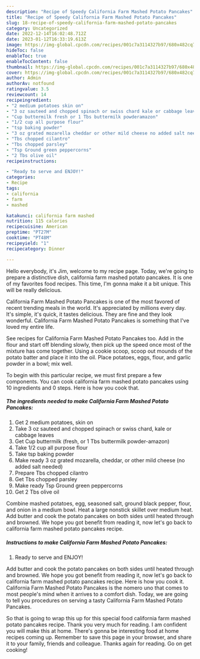 ```yaml
---
description: "Recipe of Speedy California Farm Mashed Potato Pancakes"
title: "Recipe of Speedy California Farm Mashed Potato Pancakes"
slug: 18-recipe-of-speedy-california-farm-mashed-potato-pancakes
category: Uncategorized
date: 2022-12-14T16:02:48.712Z
date: 2023-01-12T16:33:19.613Z
image: https://img-global.cpcdn.com/recipes/001c7a3114327b97/680x482cq70/california-farm-mashed-potato-pancakes-recipe-main-photo.jpg
hideToc: false
enableToc: true
enableTocContent: false
thumbnail: https://img-global.cpcdn.com/recipes/001c7a3114327b97/680x482cq70/california-farm-mashed-potato-pancakes-recipe-main-photo.jpg
cover: https://img-global.cpcdn.com/recipes/001c7a3114327b97/680x482cq70/california-farm-mashed-potato-pancakes-recipe-main-photo.jpg
author: Admin
authorAv: notfound
ratingvalue: 3.5
reviewcount: 14
recipeingredient:
- "2 medium potatoes skin on"
- "3 oz sauteed and chopped spinach or swiss chard kale or cabbage leaves"
- "Cup buttermilk fresh or 1 Tbs buttermilk powderamazon"
- "1/2 cup all purpose flour"
- "tsp baking powder"
- "3 oz grated mozarella cheddar or other mild cheese no added salt needed"
- "Tbs chopped cilantro"
- "Tbs chopped parsley"
- "Tsp Ground green peppercorns"
- "2 Tbs olive oil"
recipeinstructions:

- "Ready to serve and ENJOY!"
categories:
- Recipe
tags:
- california
- farm
- mashed

katakunci: california farm mashed 
nutrition: 115 calories
recipecuisine: American
preptime: "PT27M"
cooktime: "PT48M"
recipeyield: "1"
recipecategory: Dinner

---
```



Hello everybody, it's Jim, welcome to my recipe page. Today, we're going to prepare a distinctive dish, california farm mashed potato pancakes. It is one of my favorites food recipes. This time, I'm gonna make it a bit unique. This will be really delicious.

California Farm Mashed Potato Pancakes is one of the most favored of recent trending meals in the world. It's appreciated by millions every day. It's simple, it's quick, it tastes delicious. They are fine and they look wonderful. California Farm Mashed Potato Pancakes is something that I've loved my entire life.

See recipes for California Farm Mashed Potato Pancakes too. Add in the flour and start off blending slowly, then pick up the speed once most of the mixture has come together. Using a cookie scoop, scoop out mounds of the potato batter and place it into the oil. Place potatoes, eggs, flour, and garlic powder in a bowl; mix well.


To begin with this particular recipe, we must first prepare a few components. You can cook california farm mashed potato pancakes using 10 ingredients and 0 steps. Here is how you cook that.

<!--inarticleads1-->

##### The ingredients needed to make California Farm Mashed Potato Pancakes:

1. Get 2 medium potatoes, skin on
1. Take 3 oz sauteed and chopped spinach or swiss chard, kale or cabbage leaves
1. Get Cup buttermilk (fresh, or 1 Tbs buttermilk powder-amazon)
1. Take 1/2 cup all purpose flour
1. Take tsp baking powder
1. Make ready 3 oz grated mozarella, cheddar, or other mild cheese (no added salt needed)
1. Prepare Tbs chopped cilantro
1. Get Tbs chopped parsley
1. Make ready Tsp Ground green peppercorns
1. Get 2 Tbs olive oil


Combine mashed potatoes, egg, seasoned salt, ground black pepper, flour, and onion in a medium bowl. Heat a large nonstick skillet over medium heat. Add butter and cook the potato pancakes on both sides until heated through and browned. We hope you got benefit from reading it, now let&#39;s go back to california farm mashed potato pancakes recipe. 

<!--inarticleads2-->

##### Instructions to make California Farm Mashed Potato Pancakes:


1. Ready to serve and ENJOY!

Add butter and cook the potato pancakes on both sides until heated through and browned. We hope you got benefit from reading it, now let&#39;s go back to california farm mashed potato pancakes recipe. Here is how you cook it. California Farm Mashed Potato Pancakes is the nomero uno that comes to most people&#39;s mind when it arrives to a comfort dish. Today, we are going to tell you procedures on serving a tasty California Farm Mashed Potato Pancakes. 

So that is going to wrap this up for this special food california farm mashed potato pancakes recipe. Thank you very much for reading. I am confident you will make this at home. There's gonna be interesting food at home recipes coming up. Remember to save this page in your browser, and share it to your family, friends and colleague. Thanks again for reading. Go on get cooking!
